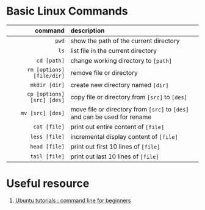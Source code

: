 # Basic Linux Commands
| command | description  | 
|---:|:---|
|`pwd`| show the path of the current directory |
|`ls`| list file in the current directory  | 
|`cd [path]`| change working directory to `[path]`|
|`rm [options][file/dir]`| remove file or directory|  
|`mkdir [dir]`| create new directory named `[dir]`|
|`cp [options] [src] [des]`| copy file or directory from `[src]` to `[des]`|
|`mv [src] [des]`| move file or directory from `[src]` to `[des]` and can be used for rename|
|`cat [file]`| print out entire content of `[file]`|
|`less [file]`| incremental display content of `[file]` |
|`head [file]`| print out first 10 lines of `[file]` |
|`tail [file]`| print out last 10 lines of `[file]` |

# Useful resource
1. [Ubuntu tutorials : command line for beginners](https://ubuntu.com/tutorials/command-line-for-beginners#1-overview)
